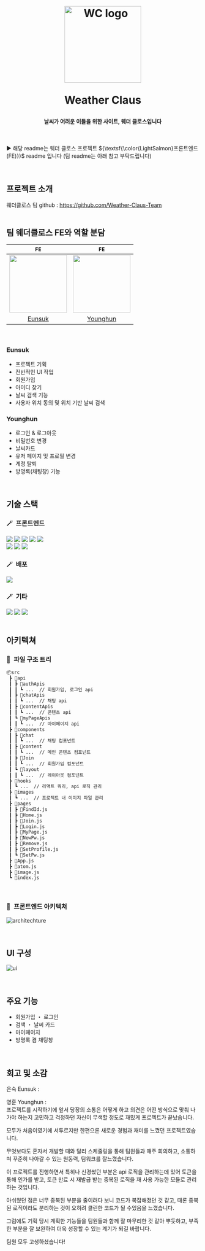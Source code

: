 <h1 align="center">
  <br>
  <img src="https://github.com/user-attachments/assets/d971e139-2f93-463b-8eba-e7fc7c5a71da" alt="WC logo" width="200">
  <p>
  <p>
  Weather Claus
  </p>
</h1>

<h4 align="center">날씨가 어려운 이들을 위한 사이트, 웨더 클로스입니다</h4>

<!-- 이미지 추가 예정 (gif 등) -->

<br>

► 해당 readme는 웨더 클로스 프로젝트 ${\textsf{\color{LightSalmon}프론트엔드(FE)}}$ readme 입니다 (팀 readme는 아래 참고 부탁드립니다)

<br>

## 프로젝트 소개

웨더클로스 팀 github : https://github.com/Weather-Claus-Team
<br>
<br>

## 팀 웨더클로스 FE와 역할 분담

|                           `FE`                           |                         `FE`                         |
| :------------------------------------------------------: | :--------------------------------------------------: |
| <img src="https://github.com/eunsuknoh.png" width="150"> | <img src="https://github.com/0Huns.png" width="150"> |
|          [Eunsuk](https://github.com/eunsuknoh)          |         [Younghun](https://github.com/0Huns)         |

<br>

### Eunsuk

- 프로젝트 기획
- 전반적인 UI 작업
- 회원가입
- 아이디 찾기
- 날씨 검색 기능
- 사용자 위치 동의 및 위치 기반 날씨 검색

### Younghun

- 로그인 & 로그아웃
- 비밀번호 변경
- 날씨카드
- 유저 페이지 및 프로필 변경
- 계정 탈퇴
- 방명록(채팅창) 기능

<br>

## 기술 스택

### 🪄&ensp;프론트엔드

<div> 
  <img src="https://img.shields.io/badge/react-20232a.svg?style=for-the-badge&logo=react&logoColor=61DAFB" />
  <img src="https://img.shields.io/badge/styled--components-DB7093?style=for-the-badge&logo=styled-components&logoColor=white" />
  <img src="https://img.shields.io/badge/React_Router-CA4245?style=for-the-badge&logo=react-router&logoColor=white">
  <img src="https://img.shields.io/badge/recoil-3578E5?style=for-the-badge&logo=Recoil&logoColor=white">
  <img src="https://img.shields.io/badge/react--query-FF4154?style=for-the-badge&logo=react-query&logoColor=white"> <br>
  <img src="https://img.shields.io/badge/google--fonts-4285F4?style=for-the-badge&logo=google-fonts&logoColor=white">
  <img src="https://img.shields.io/badge/Framer-black?style=for-the-badge&logo=framer&logoColor=blue">
  <img src="https://img.shields.io/badge/fontawesome-538DD7?style=for-the-badge&logo=fontawesome&logoColor=white">
</div>

### 🪄&ensp;배포

<div>
  <img src="https://img.shields.io/badge/netlify-%23000000.svg?style=for-the-badge&logo=netlify&logoColor=#00C7B7" />
</div>
    
### 🪄&ensp;기타
<div>
  <img src="https://img.shields.io/badge/github-181717?style=for-the-badge&logo=github&logoColor=white" />
  <img src="https://img.shields.io/badge/discord-%235865F2.svg?style=for-the-badge&logo=discord&logoColor=white" />
  <img src="https://img.shields.io/badge/notion-%23000000.svg?style=for-the-badge&logo=notion&logoColor=white" />
</div>
<br>

## 아키텍쳐

### 📢&ensp;파일 구조 트리

```bash
📦src
 ┣ 📂api
 ┃ ┣ 📂authApis
 ┃ ┃ ┗ ...  // 회원가입, 로그인 api
 ┃ ┣ 📂chatApis
 ┃ ┃ ┗ ...  // 채팅 api
 ┃ ┣ 📂contentApis
 ┃ ┃ ┗ ...  // 콘텐츠 api
 ┃ ┗ 📂myPageApis
 ┃ ┃ ┗ ...  // 마이페이지 api
 ┣ 📂components
 ┃ ┣ 📂chat
 ┃ ┃ ┗ ...  // 채팅 컴포넌트
 ┃ ┣ 📂content
 ┃ ┃ ┗ ...  // 메인 콘텐츠 컴포넌트
 ┃ ┣ 📂Join
 ┃ ┃ ┗ ...  // 회원가입 컴포넌트
 ┃ ┗ 📂layout
 ┃ ┃ ┗ ...  // 레이아웃 컴포넌트
 ┣ 📂hooks
 ┃ ┗ ...  // 리액트 쿼리, api 로직 관리
 ┣ 📂images
 ┃ ┗ ...  // 프로젝트 내 이미지 파일 관리
 ┣ 📂pages
 ┃ ┣ 📜FindId.js
 ┃ ┣ 📜Home.js
 ┃ ┣ 📜Join.js
 ┃ ┣ 📜Login.js
 ┃ ┣ 📜MyPage.js
 ┃ ┣ 📜NewPw.js
 ┃ ┣ 📜Remove.js
 ┃ ┣ 📜SetProfile.js
 ┃ ┗ 📜SetPw.js
 ┣ 📜App.js
 ┣ 📜atom.js
 ┣ 📜image.js
 ┗ 📜index.js
```

<br>

### 📢&ensp;프론트엔드 아키텍쳐

![architechture](https://github.com/user-attachments/assets/b9eb28e0-3aea-4657-b5b3-b791a9d792fd)

<br>

## UI 구성

![ui](https://github.com/user-attachments/assets/85cb599b-f269-40f4-b1c5-8ddb3efe2805)

<br>

## 주요 기능

- 회원가입 ・ 로그인
- 검색 ・ 날씨 카드
- 마이페이지
- 방명록 겸 채팅창

<br>

## 회고 및 소감

은숙 Eunsuk : <br>

영훈 Younghun : <br>
프로젝트를 시작하기에 앞서 당장의 소통은 어떻게 하고 의견은 어떤 방식으로 맞춰 나가야 하는지 고민하고 걱정하던 자신이 무색할 정도로 재밌게 프로젝트가 끝났습니다. <br>

모두가 처음이였기에 서투르지만 한편으론 새로운 경험과 재미를 느꼈던 프로젝트였습니다.<br>

무엇보다도 혼자서 개발할 때와 달리 스케줄링을 통해 팀원들과 매주 회의하고, 소통하며 꾸준히 나아갈 수 있는 원동력, 팀워크를 잘느꼈습니다. <br>

이 프로젝트를 진행하면서 특히나 신경썼던 부분은 api 로직을 관리하는데 있어 토큰을 통해 인가를 받고, 토큰 만료 시 재발급 받는 중복된 로직을 재 사용 가능한 모듈로 관리하는 것입니다. <br>

아쉬웠던 점은 너무 중복된 부분을 줄이려다 보니 코드가 복잡해졌던 것 같고, 때론 중복된 로직이라도 분리하는 것이 오히려 클린한 코드가 될 수있음을 느꼈습니다. <br>

그럼에도 기획 당시 계획한 기능들을 팀원들과 함께 잘 마무리한 것 같아 뿌듯하고, 부족한 부분을 잘 보완하여 더욱 성장할 수 있는 계기가 되길 바랍니다.<br>

팀원 모두 고생하셨습니다!

